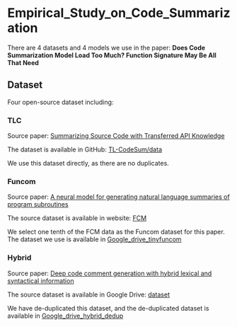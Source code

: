 # Empirical_Study_on_Code_Summarization
There are 4 datasets and 4 models we use in the paper: **Does Code Summarization Model Load Too Much? Function Signature May Be All That Need**

## Dataset

Four open-source dataset including:
### TLC

Source paper: [Summarizing Source Code with Transferred API Knowledge](https://doi.org/10.24963/ijcai.2018/314)

The dataset is available in GitHub: [TL-CodeSum/data](https://github.com/xing-hu/TL-CodeSum/tree/master/data)

We use this dataset directly, as there are no duplicates.

### Funcom
Source paper: [A neural model for generating natural language summaries of program subroutines](https://doi.org/10.1109/ICSE.2019.00087)

The source dataset is available in website: [FCM](https://figshare.com/s/fe32740133b33d719ab5)

We select one tenth of the FCM data as the Funcom dataset for this paper. The dataset we use is available in [Google_drive_tinyfuncom](https://drive.google.com/drive/folders/1JtNOigfzOjLGTkPhH9CPB__pvlT_9RVc?usp=share_link)

### Hybrid
Source paper: [Deep code comment generation with hybrid lexical and syntactical information](https://doi.org/10.1007/s10664-019-09730-9)

The source dataset is available in Google Drive: [dataset](https://drive.google.com/drive/folders/130liaynevaYo2AhNoFtadtc7uBS12_aW?usp=sharing)

We have de-duplicated this dataset, and the de-duplicated dataset is available in [Google_drive_hybrid_dedup](https://drive.google.com/drive/folders/110Vwl9bccZChRSaMm0uU7AuUMVPt_Cku?usp=share_link)
